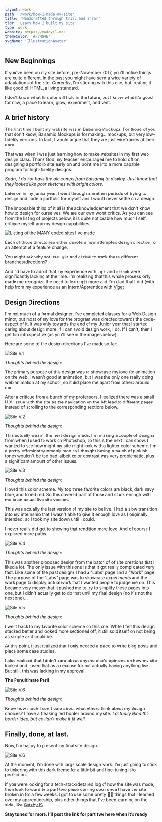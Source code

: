 ```yaml
---
layout: work
path: '/work/how-i-made-my-site'
title: 'Handcrafted through trial and error'
tldr: 'Learn how I built my site'
type: work
website: https://modayil.me/
themeColor: '#F7484E'
svgName: 'IllustrationAvatar'
---
```


## New Beginnings

If you've been on my site before, pre-November 2017, you'll notice things are quite different. In the past you might have seen a wide variety of adaptations of the site. *Currently*, I'm sticking with this one, but treating it like good ol' HTML, a living standard.

I don't know what this site will hold in the future, but I know what it's good for now, a place to learn, grow, experiment, and vent.

## A brief history

The first time I built my website was in Balsamiq Mockups. For those of you that don't know, Balsamiq Mockups is for making... mockups, but very low-fidelity versions. In fact, I would argue that they are just wireframes at their core.

That was when I was just learning how to make websites in my first web design class. Thank God, my teacher encouraged me to hold off on designing a portfolio site early on and point me into a more capable program for high-fidelity designs.

*Sadly, I do not have the old comps from Balsamiq to display. Just know that they looked like poor sketches with bright colors.*

Later on in my junior year, I went through marathon periods of trying to design and code a portfolio for myself and I would never settle on a design.

The impossible thing of it all is the acknowledgement that we don't know how to design for ourselves. We are our own worst critics. As you can see from the listing of projects below, it is quite noticeable how much I self critique myself and my design capabilities.

![Listing of the MANY coded sites I've made](./handcrafted-folders.png "Directory of many portfolio attempts")

Each of those directories either denote a new attempted design direction, or an attempt of a feature change.

You might ask why not use `.git` and `github` to track these different branches/directions?

And I'd have to admit that my experience with `.git` and `github` were significantly lacking at the time. I'm realizing that this whole process only made me recognize the need to learn `git` more and I'm glad that I did (with help from my experience as an Intern/Apprentice with [Viget](https://viget.com)

## Design Directions

I'm not much of a formal designer. I've completed classes for a Web Design minor, but most of my love for the program was directed towards the code-aspect of it. It was only towards the end of my Junior year that I started caring about design more. If I can avoid design work, I do. If I can't, then I get too introspective (as you'll see in the images below).

Here are some of the design directions I've made so far:

![Site V.1](./handcrafted-1.png)

*Thoughts behind the design:*

The primary purpose of this design was to showcase my love for animation on the web. I wasn't good at animation, but I was the only one really doing web animation at my school, so it did place me apart from others around me.

After a critique from a bunch of my professors, I realized there was a small U.X. issue with the site as the navigation on the left lead to different pages instead of scrolling to the corresponding sections below.

![Site V.2](./assets/blog-images/handcrafted-2.png)

*Thoughts behind the design:*

This actually wasn't the next design made. I'm missing a couple of designs from when I used to work on Photoshop, so this is the next I can show. I wanted to see how might my site might look with a lighter color scheme. 
I'm a pretty effeminate/unmanly man so I thought having a touch of pinkish tones wouldn't be too bad, albeit color contrast was very problematic, plus a significant amount of other issues.

![Site V.3](./assets/blog-images/handcrafted-3.png)

*Thoughts behind the design:*

I loved this color scheme. My top three favorite colors are black, dark navy blue, and toned red. So this covered part of those and stuck enough with me to an actual live site version.

This was actually the last version of my site to be live. I had a slow transition into my internship that I wasn't able to give it enough love as I originally intended, so I took my site down until I could.

I never really did get to showing that rendition more love. And of course I explored more paths.

![Site V.4](./handcrafted-4.png)

*Thoughts behind the design:*

This was another proposed design from the batch of of site creations that I liked a lot. The only issue with this one is that it got really complicated very fast. Like some of the past designs I had a "Labs" page and a "Work" page. The purpose of the "Labs" page was to showcase *experiments* and the work page to display actual *work* that I wanted people to judge me on. This became very messy that it pushed me to try to simplify these pages into one, but I didn't actually get to do that until my final design (no it's not the next one)...

![Site V.5](./handcrafted-5.png)

*Thoughts behind the design:*

I went back to my favorite color scheme on this one. While I felt this design stacked better and looked more sectioned off, it still sold itself on not being as simple as it could be.

At this point, I just realized that I only needed a place to write blog posts and place some case studies.

I also realized that I didn't care about anyone else's opinions on how my site looked and I used that as an excuse for not actually having anything live. But still, this was lacking in my approval.

**The Penultimate Peril**

![Site V.6](./handcrafted-6.png)

*Thoughts behind the design:*

Know how much I don't care about what others think about my design choices? I have a freaking red border around my site. *I actually liked the border idea, but couldn’t make it fit well.*

## Finally, done, at last.

Now, I’m happy to present my final site design.

![Site V.6](./new-site.gif)

At the moment, I’m done with large scale design work. I’m just going to stick to tinkering with this dark theme for a little bit and fine-tuning it to perfection.

If you were looking for a tech-stack/detailed log of how the site was made, then look forward to a part two piece coming soon once I have the site broken in for a few weeks. I got to use some pretty <span role="img" aria-label=“nice”>👌🏾</span> things that I learned over my apprenticeship, plus other things that I’ve been learning on the side, like [GatsbyJS](https://www.gatsbyjs.org/).

**Stay tuned for more.  I’ll post the link for part two here when it’s ready**